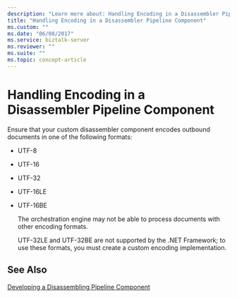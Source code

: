```yaml
---
description: "Learn more about: Handling Encoding in a Disassembler Pipeline Component"
title: "Handling Encoding in a Disassembler Pipeline Component"
ms.custom: ""
ms.date: "06/08/2017"
ms.service: biztalk-server
ms.reviewer: ""
ms.suite: ""
ms.topic: concept-article
---
```

# Handling Encoding in a Disassembler Pipeline Component
Ensure that your custom disassembler component encodes outbound documents in one of the following formats:  
  
- UTF-8  
  
- UTF-16  
  
- UTF-32  
  
- UTF-16LE  
  
- UTF-16BE  
  
  The orchestration engine may not be able to process documents with other encoding formats.  
  
  UTF-32LE and UTF-32BE are not supported by the .NET Framework; to use these formats, you must create a custom encoding implementation.  
  
## See Also  
 [Developing a Disassembling Pipeline Component](../core/developing-a-disassembling-pipeline-component.md)
